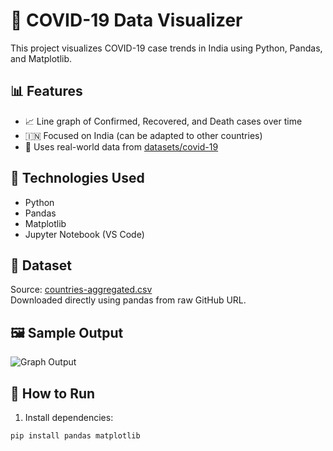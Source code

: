 # 🦠 COVID-19 Data Visualizer

This project visualizes COVID-19 case trends in India using Python, Pandas, and Matplotlib.

## 📊 Features
- 📈 Line graph of Confirmed, Recovered, and Death cases over time
- 🇮🇳 Focused on India (can be adapted to other countries)
- 📁 Uses real-world data from [datasets/covid-19](https://github.com/datasets/covid-19)

## 🔧 Technologies Used
- Python
- Pandas
- Matplotlib
- Jupyter Notebook (VS Code)

## 📁 Dataset
Source: [countries-aggregated.csv](https://github.com/datasets/covid-19/blob/master/data/countries-aggregated.csv)  
Downloaded directly using pandas from raw GitHub URL.

## 🖼️ Sample Output

![Graph Output](./screenshots/covid_india_graph.png)

## 🚀 How to Run

1. Install dependencies:
```bash
pip install pandas matplotlib
